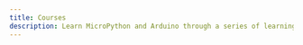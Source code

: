 ```yaml
---
title: Courses
description: Learn MicroPython and Arduino through a series of learning chapters with practical exercises.
---
```

